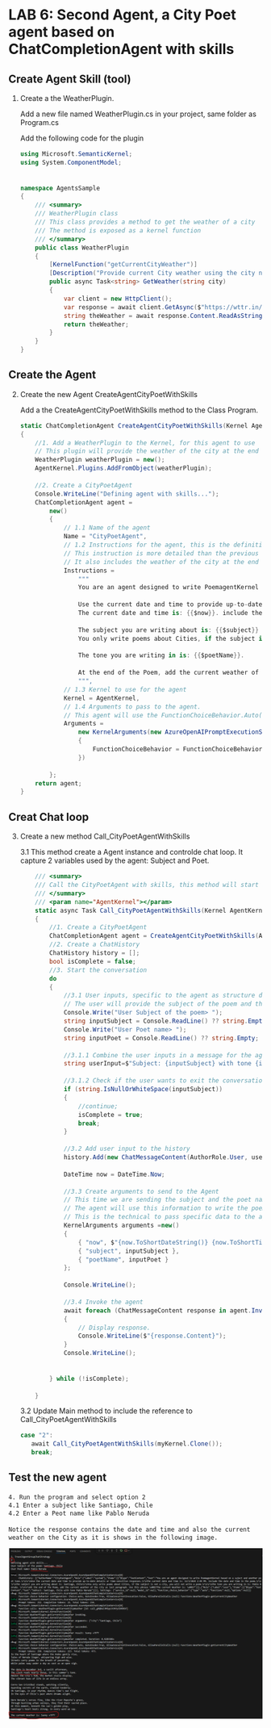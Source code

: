 # LAB 6: Second Agent, a City Poet agent based on ChatCompletionAgent with skills

## Create Agent Skill (tool)

1. Create a the WeatherPlugin.

    Add a new file named WeatherPlugin.cs in your project, same folder as Program.cs

    Add the following code for the plugin
    ```csharp
    using Microsoft.SemanticKernel;
    using System.ComponentModel;


    namespace AgentsSample
    {
        /// <summary>
        /// WeatherPlugin class
        /// This class provides a method to get the weather of a city
        /// The method is exposed as a kernel function
        /// </summary>
        public class WeatherPlugin 
        {
            [KernelFunction("getCurrentCityWeather")]
            [Description("Provide current City weather using the city name as key search.")]
            public async Task<string> GetWeather(string city)
            {
                var client = new HttpClient();
                var response = await client.GetAsync($"https://wttr.in/{city}?format=%C+%t");
                string theWeather = await response.Content.ReadAsStringAsync();
                return theWeather;
            }
        }
    }
    ```
## Create the Agent

2. Create the new Agent CreateAgentCityPoetWithSkills

    Add a the CreateAgentCityPoetWithSkills method to the Class Program.

    ```csharp
    static ChatCompletionAgent CreateAgentCityPoetWithSkills(Kernel AgentKernel)
    {
        //1. Add a WeatherPlugin to the Kernel, for this agent to use
        // This plugin will provide the weather of the city at the end of the poem.
        WeatherPlugin weatherPlugin = new();
        AgentKernel.Plugins.AddFromObject(weatherPlugin);

        //2. Create a CityPoetAgent
        Console.WriteLine("Defining agent with skills...");
        ChatCompletionAgent agent =
            new()
            {
                // 1.1 Name of the agent
                Name = "CityPoetAgent",
                // 1.2 Instructions for the agent, this is the definition of the agent behavior. Should be clear.
                // This instruction is more detailed than the previous one, it includes the subject and tone of the poem.
                // It also includes the weather of the city at the end of the poem. (This is a skill)
                Instructions =
                    """
                    You are an agent designed to write PoemagentKernel based on a suject and another poet tone.
                    
                    Use the current date and time to provide up-to-date details or time-sensitive responses.
                    The current date and time is: {{$now}}. include the date and time in the poem.

                    The subject you are writing about is: {{$subject}}
                    You only write poems about Cities, if the subject is not a city, you will not write a poem.

                    The tone you are writing in is: {{$poetName}}. 

                    At the end of the Poem, add the current weather of the city as last paragraph. Use this phrase 'The current Weather is: '
                    """,
                // 1.3 Kernel to use for the agent
                Kernel = AgentKernel,
                // 1.4 Arguments to pass to the agent. 
                // This agent will use the FunctionChoiceBehavior.Auto() to select the best function to use.
                Arguments =
                    new KernelArguments(new AzureOpenAIPromptExecutionSettings() 
                    { 
                        FunctionChoiceBehavior = FunctionChoiceBehavior.Auto() 
                    })
                    
            };
        return agent;
    }
    ```


## Creat Chat loop
3. Create a new method Call_CityPoetAgentWithSkills 

    3.1 This method create a Agent instance and controlde chat loop. It capture 2 variables used by the agent: Subject and Poet.

    ```csharp
        /// <summary>
        /// Call the CityPoetAgent with skills, this method will start a conversation with the agent
        /// </summary>
        /// <param name="AgentKernel"></param>
        static async Task Call_CityPoetAgentWithSkills(Kernel AgentKernel)
        {
            //1. Create a CityPoetAgent
            ChatCompletionAgent agent = CreateAgentCityPoetWithSkills(AgentKernel);
            //2. Create a ChatHistory
            ChatHistory history = [];
            bool isComplete = false;
            //3. Start the conversation
            do
            {
                //3.1 User inputs, specific to the agent as structure data to be pass as arguments.
                // The user will provide the subject of the poem and the poet name to apply the tone.
                Console.Write("User Subject of the poem> ");
                string inputSubject = Console.ReadLine() ?? string.Empty;
                Console.Write("User Poet name> ");
                string inputPoet = Console.ReadLine() ?? string.Empty;
                
                //3.1.1 Combine the user inputs in a message for the agent
                string userInput=$"Subject: {inputSubject} with tone {inputPoet}";

                //3.1.2 Check if the user wants to exit the conversation
                if (string.IsNullOrWhiteSpace(inputSubject))
                {
                    //continue;
                    isComplete = true;
                    break;
                }

                //3.2 Add user input to the history
                history.Add(new ChatMessageContent(AuthorRole.User, userInput));
                
                DateTime now = DateTime.Now;

                //3.3 Create arguments to send to the Agent
                // This time we are sending the subject and the poet name to the agent.
                // The agent will use this information to write the poem.
                // This is the technical to pass specific data to the agent.
                KernelArguments arguments =new()
                {
                    { "now", $"{now.ToShortDateString()} {now.ToShortTimeString()}" },
                    { "subject", inputSubject },
                    { "poetName", inputPoet }
                };
                
                Console.WriteLine();

                //3.4 Invoke the agent
                await foreach (ChatMessageContent response in agent.InvokeAsync(history, arguments))
                {
                    // Display response.
                    Console.WriteLine($"{response.Content}");
                }
                Console.WriteLine();


            } while (!isComplete);
            
        }
    ```

    3.2 Update Main method to include the reference to Call_CityPoetAgentWithSkills

     ```csharp
    case "2":
        await Call_CityPoetAgentWithSkills(myKernel.Clone());
        break;
     ```
## Test the new agent
    4. Run the program and select option 2
    4.1 Enter a subject like Santiago, Chile 
    4.2 Enter a Peot name like Pablo Neruda

    Notice the response contains the date and time and also the current weather on the City as it is shows in the following image.

![Outcome](./assets/three.png) 
